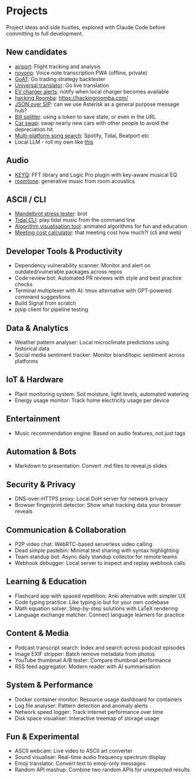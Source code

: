 # Projects

Project ideas and side hustles, explored with Claude Code before committing to full development.

## New candidates

- [airport](https://github.com/deanturpin/airport): Flight tracking and analysis
- [novono](https://github.com/deanturpin/novono): Voice note transcription PWA (offline, private)
- [GoAT](https://github.com/deanturpin/projects/issues/3): Go trading strategy backtester
- [Universal translator](https://github.com/deanturpin/projects/issues/4): Go live translation
- [EV charger alerts](https://github.com/deanturpin/projects/issues/5): notify when local charger becomes available
- [hacking Roomba](https://github.com/deanturpin/projects/issues/6): https://hackingroomba.com/
- [JSON over SIP](https://github.com/deanturpin/projects/issues/7): can we use Asterisk as a general purpose message hub?
- [Bill splitter](https://github.com/deanturpin/projects/issues/8): using a token to save state, or even in the URL
- [Car swap](https://github.com/deanturpin/projects/issues/9): swap nearly new cars with other people to avoid the depreciation hit
- [Multi-platform song search](https://github.com/deanturpin/projects/issues/10): Spotify, Tidal, Beatport etc
- Local LLM - roll my own like [this](https://github.com/QwenLM/Qwen3)

## Audio

- [KEYQ](https://github.com/deanturpin/keyq): FFT library and Logic Pro plugin with key-aware musical EQ
- [roomtone](https://github.com/deanturpin/roomtone): generative music from room acoustics

## ASCII / CLI

- [Mandelbrot stress tester](https://github.com/deanturpin/projects/issues/12): brot
- [Tidal CLI](https://github.com/deanturpin/projects/issues/13): play tidal music from the command line
- [Algorithm visualisation tool](https://github.com/deanturpin/projects/issues/14): animated algorithms for fun and education
- [Meeting cost calculator](https://github.com/deanturpin/projects/issues/15): that meeting cost how much?! (cli and web)

## Developer Tools & Productivity

- Dependency vulnerability scanner: Monitor and alert on outdated/vulnerable packages across repos
- Code review bot: Automated PR reviews with style and best practice checks
- Terminal multiplexer with AI: tmux alternative with GPT-powered command suggestions
- Build Signal from scratch
- pjsip client for pipeline testing

## Data & Analytics

- Weather pattern analyser: Local microclimate predictions using historical data
- Social media sentiment tracker: Monitor brand/topic sentiment across platforms

## IoT & Hardware

- Plant monitoring system: Soil moisture, light levels, automated watering
- Energy usage monitor: Track home electricity usage per device

## Entertainment

- Music recommendation engine: Based on audio features, not just tags

## Automation & Bots

- Markdown to presentation: Convert .md files to reveal.js slides

## Security & Privacy

- DNS-over-HTTPS proxy: Local DoH server for network privacy
- Browser fingerprint detector: Show what tracking data your browser reveals

## Communication & Collaboration

- P2P video chat: WebRTC-based serverless video calling
- Dead simple pastebin: Minimal text sharing with syntax highlighting
- Team standup bot: Async daily standup collector for remote teams
- Webhook debugger: Local server to inspect and replay webhook calls

## Learning & Education

- Flashcard app with spaced repetition: Anki alternative with simpler UX
- Code typing practice: Like typing.io but for your own codebase
- Math equation solver: Step-by-step solutions with LaTeX rendering
- Language exchange matcher: Connect language learners for practice

## Content & Media

- Podcast transcript search: Index and search across podcast episodes
- Image EXIF stripper: Batch remove metadata from photos
- YouTube thumbnail A/B tester: Compare thumbnail performance
- RSS feed aggregator: Modern reader with AI summarisation

## System & Performance

- Docker container monitor: Resource usage dashboard for containers
- Log file analyser: Pattern detection and anomaly alerts
- Network speed logger: Track internet performance over time
- Disk space visualiser: Interactive treemap of storage usage

## Fun & Experimental

- ASCII webcam: Live video to ASCII art converter
- Sound visualiser: Real-time audio frequency spectrum display
- Emoji translator: Convert text to emoji-only messages
- Random API mashup: Combine two random APIs for unexpected results
